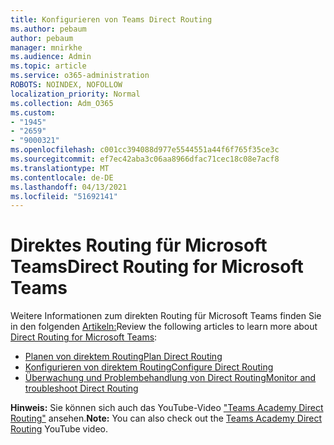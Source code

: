 ```yaml
---
title: Konfigurieren von Teams Direct Routing
ms.author: pebaum
author: pebaum
manager: mnirkhe
ms.audience: Admin
ms.topic: article
ms.service: o365-administration
ROBOTS: NOINDEX, NOFOLLOW
localization_priority: Normal
ms.collection: Adm_O365
ms.custom:
- "1945"
- "2659"
- "9000321"
ms.openlocfilehash: c001cc394088d977e5544551a44f6f765f35ce3c
ms.sourcegitcommit: ef7ec42aba3c06aa8966dfac71cec18c08e7acf8
ms.translationtype: MT
ms.contentlocale: de-DE
ms.lasthandoff: 04/13/2021
ms.locfileid: "51692141"
---
```

# <a name="direct-routing-for-microsoft-teams"></a><span data-ttu-id="6384a-102">Direktes Routing für Microsoft Teams</span><span class="sxs-lookup"><span data-stu-id="6384a-102">Direct Routing for Microsoft Teams</span></span>

<span data-ttu-id="6384a-103">Weitere Informationen zum direkten Routing für Microsoft Teams finden Sie in den folgenden [Artikeln:](https://docs.microsoft.com/MicrosoftTeams/direct-routing-landing-page)</span><span class="sxs-lookup"><span data-stu-id="6384a-103">Review the following articles to learn more about [Direct Routing for Microsoft Teams](https://docs.microsoft.com/MicrosoftTeams/direct-routing-landing-page):</span></span> 

- [<span data-ttu-id="6384a-104">Planen von direktem Routing</span><span class="sxs-lookup"><span data-stu-id="6384a-104">Plan Direct Routing</span></span>](https://docs.microsoft.com/MicrosoftTeams/direct-routing-plan)
- [<span data-ttu-id="6384a-105">Konfigurieren von direktem Routing</span><span class="sxs-lookup"><span data-stu-id="6384a-105">Configure Direct Routing</span></span>](https://docs.microsoft.com/MicrosoftTeams/direct-routing-configure) 
- [<span data-ttu-id="6384a-106">Überwachung und Problembehandlung von Direct Routing</span><span class="sxs-lookup"><span data-stu-id="6384a-106">Monitor and troubleshoot Direct Routing</span></span>](https://docs.microsoft.com/MicrosoftTeams/direct-routing-monitor-and-troubleshoot)

<span data-ttu-id="6384a-107">**Hinweis:** Sie können sich auch das YouTube-Video ["Teams Academy Direct Routing"](https://www.youtube.com/watch?v=1ASftX_Msb8&index=10&list=PLaSOUojkSiGnKuE30ckcjnDVkMNqDv0Vl) ansehen.</span><span class="sxs-lookup"><span data-stu-id="6384a-107">**Note:** You can also check out the [Teams Academy Direct Routing](https://www.youtube.com/watch?v=1ASftX_Msb8&index=10&list=PLaSOUojkSiGnKuE30ckcjnDVkMNqDv0Vl) YouTube video.</span></span>